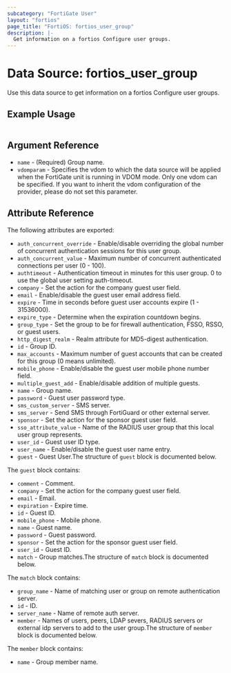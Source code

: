```yaml
---
subcategory: "FortiGate User"
layout: "fortios"
page_title: "FortiOS: fortios_user_group"
description: |-
  Get information on a fortios Configure user groups.
---
```


# Data Source: fortios_user_group
Use this data source to get information on a fortios Configure user groups.


## Example Usage

```hcl

```

## Argument Reference

* `name` - (Required) Group name.
* `vdomparam` - Specifies the vdom to which the data source will be applied when the FortiGate unit is running in VDOM mode. Only one vdom can be specified. If you want to inherit the vdom configuration of the provider, please do not set this parameter.

## Attribute Reference

The following attributes are exported:

* `auth_concurrent_override` - Enable/disable overriding the global number of concurrent authentication sessions for this user group.
* `auth_concurrent_value` - Maximum number of concurrent authenticated connections per user (0 - 100).
* `authtimeout` - Authentication timeout in minutes for this user group. 0 to use the global user setting auth-timeout.
* `company` - Set the action for the company guest user field.
* `email` - Enable/disable the guest user email address field.
* `expire` - Time in seconds before guest user accounts expire (1 - 31536000).
* `expire_type` - Determine when the expiration countdown begins.
* `group_type` - Set the group to be for firewall authentication, FSSO, RSSO, or guest users.
* `http_digest_realm` - Realm attribute for MD5-digest authentication.
* `id` - Group ID.
* `max_accounts` - Maximum number of guest accounts that can be created for this group (0 means unlimited).
* `mobile_phone` - Enable/disable the guest user mobile phone number field.
* `multiple_guest_add` - Enable/disable addition of multiple guests.
* `name` - Group name.
* `password` - Guest user password type.
* `sms_custom_server` - SMS server.
* `sms_server` - Send SMS through FortiGuard or other external server.
* `sponsor` - Set the action for the sponsor guest user field.
* `sso_attribute_value` - Name of the RADIUS user group that this local user group represents.
* `user_id` - Guest user ID type.
* `user_name` - Enable/disable the guest user name entry.
* `guest` - Guest User.The structure of `guest` block is documented below.

The `guest` block contains:

* `comment` - Comment.
* `company` - Set the action for the company guest user field.
* `email` - Email.
* `expiration` - Expire time.
* `id` - Guest ID.
* `mobile_phone` - Mobile phone.
* `name` - Guest name.
* `password` - Guest password.
* `sponsor` - Set the action for the sponsor guest user field.
* `user_id` - Guest ID.
* `match` - Group matches.The structure of `match` block is documented below.

The `match` block contains:

* `group_name` - Name of matching user or group on remote authentication server.
* `id` - ID.
* `server_name` - Name of remote auth server.
* `member` - Names of users, peers, LDAP severs, RADIUS servers or external idp servers to add to the user group.The structure of `member` block is documented below.

The `member` block contains:

* `name` - Group member name.
